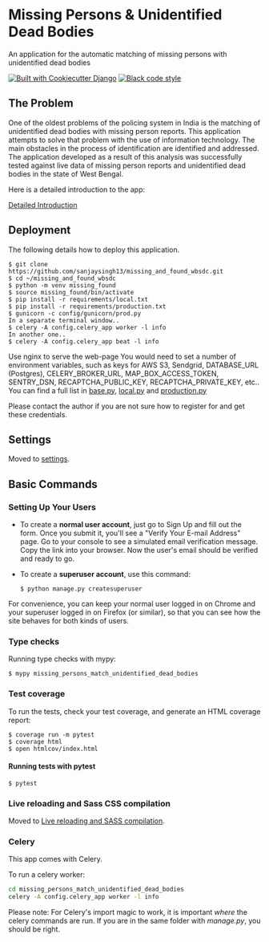 # Missing Persons & Unidentified Dead Bodies

An application for the automatic matching of missing persons with unidentified dead bodies

[![Built with Cookiecutter Django](https://img.shields.io/badge/built%20with-Cookiecutter%20Django-ff69b4.svg?logo=cookiecutter)](https://github.com/cookiecutter/cookiecutter-django/)
[![Black code style](https://img.shields.io/badge/code%20style-black-000000.svg)](https://github.com/ambv/black)


## The Problem

One of the oldest problems of the policing system in India is the matching of unidentified dead bodies with missing person reports. This application attempts to solve that problem with the use of information technology. The main obstacles in the process of identification are identified and addressed. The application developed as a result of this analysis was successfully tested against live data of missing person reports and unidentified dead bodies in the state of West Bengal.

Here is a detailed introduction to the app:

[Detailed Introduction](https://drive.google.com/file/d/1byOUWPfPF7nHIESkGlOUdJVXdAWevD_h/view?usp=share_link)

## Deployment

The following details how to deploy this application.

    $ git clone https://github.com/sanjaysingh13/missing_and_found_wbsdc.git
    $ cd ~/missing_and_found_wbsdc
    $ python -m venv missing_found
    $ source missing_found/bin/activate
    $ pip install -r requirements/local.txt
    $ pip install -r requirements/production.txt
    $ gunicorn -c config/gunicorn/prod.py
    In a separate terminal window..
    $ celery -A config.celery_app worker -l info
    In another one..
    $ celery -A config.celery_app beat -l info
Use nginx to serve the web-page
You would need to set a number of environment variables, such as keys for AWS S3, Sendgrid, DATABASE_URL (Postgres), CELERY_BROKER_URL, MAP_BOX_ACCESS_TOKEN, SENTRY_DSN, RECAPTCHA_PUBLIC_KEY, RECAPTCHA_PRIVATE_KEY, etc.. You can find a full list in [base.py](./config/settings/base.py), [local.py](./config/settings/local.py) and [production.py](./config/settings/production.py)

Please contact the author if you are not sure how to register for and get these credentials.

## Settings

Moved to [settings](http://cookiecutter-django.readthedocs.io/en/latest/settings.html).

## Basic Commands

### Setting Up Your Users

-   To create a **normal user account**, just go to Sign Up and fill out the form. Once you submit it, you'll see a "Verify Your E-mail Address" page. Go to your console to see a simulated email verification message. Copy the link into your browser. Now the user's email should be verified and ready to go.

-   To create a **superuser account**, use this command:

        $ python manage.py createsuperuser

For convenience, you can keep your normal user logged in on Chrome and your superuser logged in on Firefox (or similar), so that you can see how the site behaves for both kinds of users.

### Type checks

Running type checks with mypy:

    $ mypy missing_persons_match_unidentified_dead_bodies

### Test coverage

To run the tests, check your test coverage, and generate an HTML coverage report:

    $ coverage run -m pytest
    $ coverage html
    $ open htmlcov/index.html

#### Running tests with pytest

    $ pytest

### Live reloading and Sass CSS compilation

Moved to [Live reloading and SASS compilation](https://cookiecutter-django.readthedocs.io/en/latest/developing-locally.html#sass-compilation-live-reloading).

### Celery

This app comes with Celery.

To run a celery worker:

``` bash
cd missing_persons_match_unidentified_dead_bodies
celery -A config.celery_app worker -l info
```

Please note: For Celery's import magic to work, it is important *where* the celery commands are run. If you are in the same folder with *manage.py*, you should be right.
